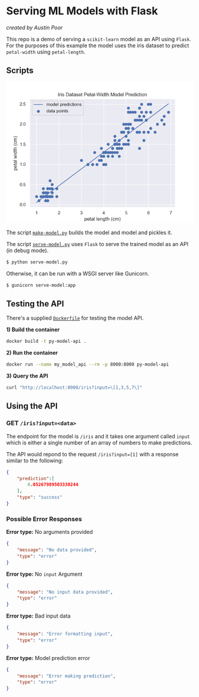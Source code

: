 # Serving ML Models with Flask

_created by Austin Poor_

This repo is a demo of serving a `scikit-learn` model as an API using `Flask`. For the purposes of this example the model uses the iris dataset to predict `petal-width` using `petal-length`.

## Scripts

![iris data](plots/iris_data.png)

The script [`make-model.py`](make-model.py) builds the model and model and pickles it.

The script [`serve-model.py`](serve-model.py) uses `Flask` to serve the trained model as an API (in debug mode). 

```bash
$ python serve-model.py
```

Otherwise, it can be run with a WSGI server like Gunicorn.

```bash
$ gunicorn serve-model:app
```

## Testing the API

There's a supplied [`Dockerfile`](./Dockerfile) for testing the model API.

**1) Build the container**
```bash
docker build -t py-model-api .
```

**2) Run the container**
```bash
docker run --name my_model_api --rm -p 8000:8000 py-model-api
```

**3) Query the API**

```bash
curl "http://localhost:8000/iris?input=\[1,3,5,7\]"
```

## Using the API

### GET `/iris?input=<data>`

The endpoint for the model is `/iris` and it takes one argument called `input` which is either a single number of an array of numbers to make predictions.

The API would repond to the request `/iris?input=[1]` with a response similar to the following:

```json
{
    "prediction":[
        0.05267989503338244
    ],
    "type": "success"
}
```

### Possible Error Responses

**Error type:** No arguments provided

```json
{
    "message": "No data provided",
    "type": "error"
}
```

**Error type:** No `input` Argument

```json
{
    "message": "No input data provided",
    "type": "error"
}
```

**Error type:** Bad input data

```json
{
    "message": "Error formatting input",
    "type": "error"
}
```

**Error type:** Model prediction error

```json
{
    "message": "Error making prediction",
    "type": "error"
}
```





